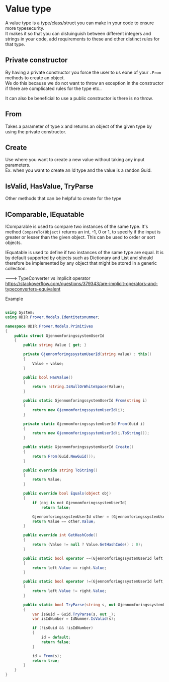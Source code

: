 # Value type

A value type is a type/class/struct you can make in your code to ensure more typesecurity.\
It makes it so that you can distuinguish between different integers and strings in your code, add requirements to these and other distinct rules for that type.

## Private constructor
By having a private constructor you force the user to us eone of your `.From` methods to create an object.\
We do this because we do not want to throw an exception in the constructor if there are complicated rules for the type etc..

It can also be beneficial to use a public constructor is there is no throw.

## From
Takes a parameter of type x and returns an object of the given type by using the private constructor.

## Create
Use where you want to create a new value without taking any input parameters.\
Ex. when you want to create an Id type and the value is a randon Guid.

## IsValid, HasValue, TryParse

Other methods that can be helpful to create for the type

## IComparable<T>, IEquatable<T>

IComparable is used to compare two instances of the same type. It's method `CompareTo(Object)` returns an int, -1, 0  or 1, to specify if the input is greater or lesser than the given object. This can be used to order or sort objects.

IEquatable is used to define if two instances of the same type are equal. It is by default supported by objects such as Dictionary and List and should therefore be implemented by any object that might be stored in a generic collection.


---> TypeConverter vs implicit operator
https://stackoverflow.com/questions/379343/are-implicit-operators-and-typeconverters-equivalent

Example

```C#

using System;
using UDIR.Prover.Models.Identitetsnummer;

namespace UDIR.Prover.Models.Primitives
{
	public struct GjennomforingssystemUserId
	{
		public string Value { get; }

		private GjennomforingssystemUserId(string value) : this()
		{
			Value = value;
		}

		public bool HasValue()
		{
			return !string.IsNullOrWhiteSpace(Value);
		}

		public static GjennomforingssystemUserId From(string i)
		{
			return new GjennomforingssystemUserId(i);
		}

		private static GjennomforingssystemUserId From(Guid i)
		{
			return new GjennomforingssystemUserId(i.ToString());
		}

		public static GjennomforingssystemUserId Create()
		{
			return From(Guid.NewGuid());
		}

		public override string ToString()
		{
			return Value;
		}

		public override bool Equals(object obj)
		{
			if (obj is not GjennomforingssystemUserId)
				return false;

			GjennomforingssystemUserId other = (GjennomforingssystemUserId)obj;
			return Value == other.Value;
		}

		public override int GetHashCode()
		{
			return (Value != null ? Value.GetHashCode() : 0);
		}

		public static bool operator ==(GjennomforingssystemUserId left, GjennomforingssystemUserId right)
		{
			return left.Value == right.Value;
		}

		public static bool operator !=(GjennomforingssystemUserId left, GjennomforingssystemUserId right)
		{
			return left.Value != right.Value;
		}

		public static bool TryParse(string s, out GjennomforingssystemUserId id)
		{
			var isGuid = Guid.TryParse(s, out _);
			var isIdNumber = IdNummer.IsValid(s);

			if (!isGuid && !isIdNumber)
			{
				id = default;
				return false;
			}

			id = From(s);
			return true;
		}
	}
}

```